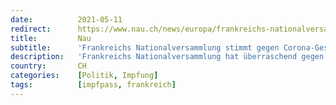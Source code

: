 ```yaml
---
date:          2021-05-11
redirect:      https://www.nau.ch/news/europa/frankreichs-nationalversammlung-stimmt-gegen-corona-gesundheitspass-65925272
title:         Nau
subtitle:      'Frankreichs Nationalversammlung stimmt gegen Corona-Gesundheitspass'
description:   'Frankreichs Nationalversammlung hat überraschend gegen die Einführung eines Corona-Gesundheitspasses gestimmt. Am Dienstagabend votierten 108 Abgeordnete gegen den entsprechenden Artikel des Gesetzentwurfs für einen schrittweisen Ausstieg aus dem Gesundheitsnotstand, 103 stimmten dafür. …'
country:       CH
categories:    [Politik, Impfung]
tags:          [impfpass, frankreich]
---
```


